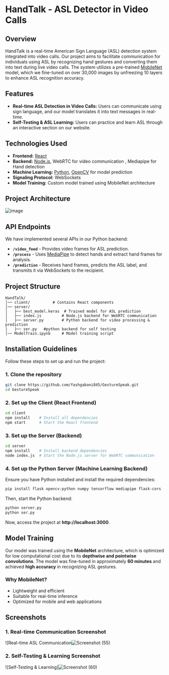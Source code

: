 # HandTalk - ASL Detector in Video Calls

## Overview

HandTalk is a real-time American Sign Language (ASL) detection system integrated into video calls. Our project aims to facilitate communication for individuals using ASL by recognizing hand gestures and converting them into text during live video calls. The system utilizes a pre-trained [MobileNet](https://www.researchgate.net/publication/339806434_Efficient_mobilenet_architecture_as_image_recognition_on_mobile_and_embedded_devices) model, which we fine-tuned on over 30,000 images by unfreezing 10 layers to enhance ASL recognition accuracy.

## Features

- **Real-time ASL Detection in Video Calls:** Users can communicate using sign language, and our model translates it into text messages in real-time.
- **Self-Testing & ASL Learning:** Users can practice and learn ASL through an interactive section on our website.

## Technologies Used

- **Frontend:** [React](w)
- **Backend:** [Node.js](w), WebRTC for video communication , Mediapipe for Hand detection
- **Machine Learning:** [Python](w), [OpenCV](w) for model prediction
- **Signaling Protocol:** WebSockets
- **Model Training:** Custom model trained using MobileNet architecture

## Project Architecture

![image](https://github.com/user-attachments/assets/cc1d2090-12d7-41e6-825f-89f4e87c90d4)

## API Endpoints

We have implemented several APIs in our Python backend:

- **`/video_feed`** - Provides video frames for ASL prediction.
- **`/process`** - Uses [MediaPipe](w) to detect hands and extract hand frames for analysis.
- **`/prediction`** - Receives hand frames, predicts the ASL label, and transmits it via WebSockets to the recipient.

## Project Structure

```
HandTalk/
│── client/          # Contains React components
│── server/
│   ├── best_model.keras  # Trained model for ASL prediction
│   ├── index.js         # Node.js backend for WebRTC communication
│   ├── server.py        # Python backend for video processing & prediction
|   ├── ser.py   #python backend for self testing
│── ModelTrain.ipynb     # Model training script
```

## Installation Guidelines

Follow these steps to set up and run the project:

### 1. Clone the repository

```bash
git clone https://github.com/Yashgabani845/GestureSpeak.git
cd GestureSpeak
```

### 2. Set up the Client (React Frontend)

```bash
cd client
npm install    # Install all dependencies
npm start      # Start the React frontend
```

### 3. Set up the Server (Backend)

```bash
cd server
npm install    # Install backend dependencies
node index.js  # Start the Node.js server for WebRTC communication
```

### 4. Set up the Python Server (Machine Learning Backend)

Ensure you have Python installed and install the required dependencies:

```bash
pip install flask opencv-python numpy tensorflow mediapipe flask-cors
```

Then, start the Python backend:

```bash
python server.py
python ser.py
```

Now, access the project at **http://localhost:3000**.

## Model Training

Our model was trained using the **MobileNet** architecture, which is optimized for low computational cost due to its **depthwise and pointwise convolutions**. The model was fine-tuned in approximately **60 minutes** and achieved **high accuracy** in recognizing ASL gestures.

### Why MobileNet?

- Lightweight and efficient
- Suitable for real-time inference
- Optimized for mobile and web applications

## Screenshots

### 1. Real-time Communication Screenshot

![Real-time ASL Communication![Screenshot (55)](https://github.com/user-attachments/assets/2f93e49c-d409-4cb3-b5bc-fc14df7d7f2b)

### 2. Self-Testing & Learning Screenshot

![Self-Testing & Learning]![Screenshot (60)](https://github.com/user-attachments/assets/fbaa89aa-12ee-4ce8-b5bd-e94f89c7181e)

